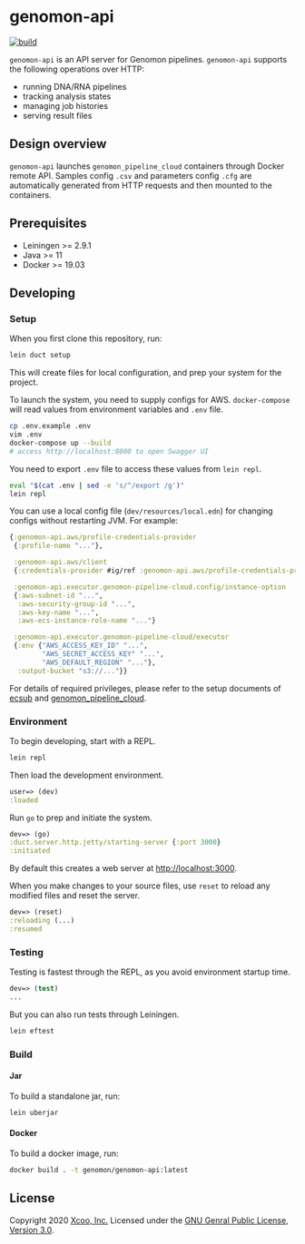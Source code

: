 # genomon-api

[![build](https://github.com/chrovis-genomon/genomon-api/workflows/build/badge.svg)](https://github.com/chrovis-genomon/genomon-api/actions)

`genomon-api` is an API server for Genomon pipelines.
`genomon-api` supports the following operations over HTTP:
- running DNA/RNA pipelines
- tracking analysis states
- managing job histories
- serving result files

## Design overview

`genomon-api` launches `genomon_pipeline_cloud` containers through Docker remote
API. Samples config `.csv` and parameters config `.cfg` are automatically
generated from HTTP requests and then mounted to the containers.

## Prerequisites

- Leiningen >= 2.9.1
- Java >= 11
- Docker >= 19.03

## Developing

### Setup

When you first clone this repository, run:

```sh
lein duct setup
```

This will create files for local configuration, and prep your system
for the project.

To launch the system, you need to supply configs for AWS.
`docker-compose` will read values from environment variables and `.env` file.

```sh
cp .env.example .env
vim .env
docker-compose up --build
# access http://localhost:8000 to open Swagger UI
```

You need to export `.env` file to access these values from `lein repl`.

```sh
eval "$(cat .env | sed -e 's/^/export /g')"
lein repl
```

You can use a local config file (`dev/resources/local.edn`) for changing
configs without restarting JVM. For example:

```clojure
{:genomon-api.aws/profile-credentials-provider
 {:profile-name "..."},

 :genomon-api.aws/client
 {:credentials-provider #ig/ref :genomon-api.aws/profile-credentials-provider},

 :genomon-api.executor.genomon-pipeline-cloud.config/instance-option
 {:aws-subnet-id "...",
  :aws-security-group-id "...",
  :aws-key-name "...",
  :aws-ecs-instance-role-name "..."}

 :genomon-api.executor.genomon-pipeline-cloud/executor
 {:env {"AWS_ACCESS_KEY_ID" "...",
        "AWS_SECRET_ACCESS_KEY" "...",
        "AWS_DEFAULT_REGION" "..."},
  :output-bucket "s3://..."}}
```

For details of required privileges, please refer to the setup documents of
[ecsub](https://github.com/aokad/ecsub#3-setup) and
[genomon_pipeline_cloud](https://github.com/Genomon-Project/genomon_pipeline_cloud/wiki/How-to-use-(v0.3)#setup).

### Environment

To begin developing, start with a REPL.

```sh
lein repl
```

Then load the development environment.

```clojure
user=> (dev)
:loaded
```

Run `go` to prep and initiate the system.

```clojure
dev=> (go)
:duct.server.http.jetty/starting-server {:port 3000}
:initiated
```

By default this creates a web server at <http://localhost:3000>.

When you make changes to your source files, use `reset` to reload any
modified files and reset the server.

```clojure
dev=> (reset)
:reloading (...)
:resumed
```

### Testing

Testing is fastest through the REPL, as you avoid environment startup
time.

```clojure
dev=> (test)
...
```

But you can also run tests through Leiningen.

```sh
lein eftest
```

### Build

#### Jar
To build a standalone jar, run:

```sh
lein uberjar
```

#### Docker
To build a docker image, run:

```sh
docker build . -t genomon/genomon-api:latest
```

## License
Copyright 2020 [Xcoo, Inc.](https://xcoo.jp)
Licensed under the [GNU Genral Public License, Version 3.0](https://github.com/chrovis/genomon-api/blob/master/LICENSE).
